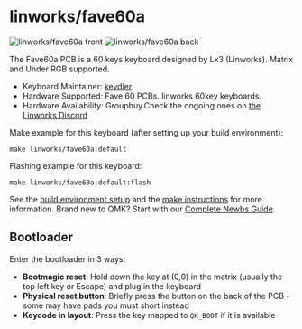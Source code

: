 # linworks/fave60a

![linworks/fave60a front](https://i.imgur.com/UeWR8Klh.png)
![linworks/fave60a back](https://i.imgur.com/j3mu8LFh.png)

The Fave60a PCB is a 60 keys keyboard designed by Lx3 (Linworks).
Matrix and Under RGB supported.

* Keyboard Maintainer: [keydler](https://github.com/duilchoi)
* Hardware Supported: Fave 60 PCBs. linworks 60key keyboards.
* Hardware Availability: Groupbuy.Check the ongoing ones on [the Linworks Discord](https://discord.gg/UC8gTdVnsj)

Make example for this keyboard (after setting up your build environment):

    make linworks/fave60a:default

Flashing example for this keyboard:

    make linworks/fave60a:default:flash

See the [build environment setup](https://docs.qmk.fm/#/getting_started_build_tools) and the [make instructions](https://docs.qmk.fm/#/getting_started_make_guide) for more information. Brand new to QMK? Start with our [Complete Newbs Guide](https://docs.qmk.fm/#/newbs).

## Bootloader

Enter the bootloader in 3 ways:

* **Bootmagic reset**: Hold down the key at (0,0) in the matrix (usually the top left key or Escape) and plug in the keyboard
* **Physical reset button**: Briefly press the button on the back of the PCB - some may have pads you must short instead
* **Keycode in layout**: Press the key mapped to `QK_BOOT` if it is available
